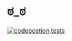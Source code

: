 # ಠ_ಠ


[![codepcetion tests](https://github.com/verfriemelt-dot-org/wrapped/actions/workflows/tests.yml/badge.svg)](https://github.com/verfriemelt-dot-org/wrapped/actions/workflows/tests.yml)
